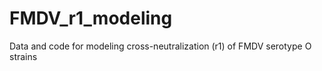 # FMDV_r1_modeling
 Data and code for modeling cross-neutralization (r1) of FMDV serotype O strains
